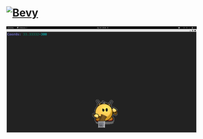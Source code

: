 # [![Bevy](assets/branding/bevy_logo_light_dark_and_dimmed.svg)](https://bevyengine.org)

![preview](assets/preview.png)
